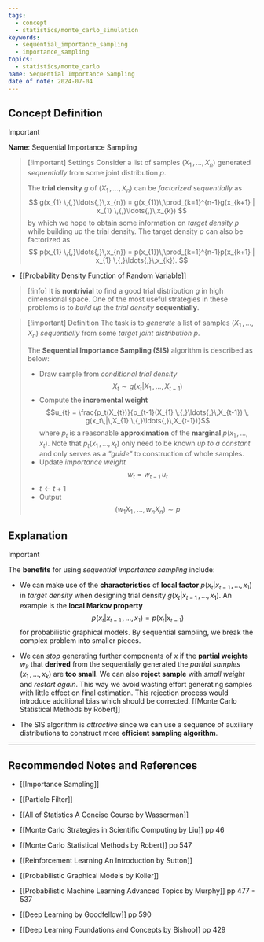 ```yaml
---
tags:
  - concept
  - statistics/monte_carlo_simulation
keywords:
  - sequential_importance_sampling
  - importance_sampling
topics:
  - statistics/monte_carlo
name: Sequential Importance Sampling
date of note: 2024-07-04
---
```


## Concept Definition

>[!important]
>**Name**: Sequential Importance Sampling

>[!important] Settings
>Consider a list of samples $(X_{1} \,{,}\ldots{,}\,X_{n})$ generated *sequentially* from some joint distribution $p$. 
>
>The **trial density** $g$ of $(X_{1} \,{,}\ldots{,}\,X_{n})$ can be *factorized sequentially* as
>$$
>g(x_{1} \,{,}\ldots{,}\,x_{n}) = g(x_{1})\,\prod_{k=1}^{n-1}g(x_{k+1} | x_{1} \,{,}\ldots{,}\,x_{k})
>$$
>by which we hope to obtain some information on *target density* $p$ while building up the trial density. The target density $p$ can also be factorized as
>$$
>p(x_{1} \,{,}\ldots{,}\,x_{n}) = p(x_{1})\,\prod_{k=1}^{n-1}p(x_{k+1} | x_{1} \,{,}\ldots{,}\,x_{k}).
>$$

- [[Probability Density Function of Random Variable]]

>[!info]
>It is **nontrivial** to find a good trial distribution $g$ in high dimensional space. One of the most useful strategies in these problems is to *build up* the *trial density* **sequentially**.


>[!important] Definition
>The task is to *generate* a list of samples $(X_{1} \,{,}\ldots{,}\,X_{n})$ *sequentially* from some *target joint distribution* $p$. 
>
>The **Sequential Importance Sampling (SIS)** algorithm is described as below:
>- Draw sample from *conditional trial density* $$X_{t} \sim g(x_{t}| X_{1} \,{,}\ldots{,}\,X_{t-1})$$
>- Compute the **incremental weight** $$u_{t} = \frac{p_t(X_{t})}{p_{t-1}(X_{1} \,{,}\ldots{,}\,X_{t-1}) \, g(x_t\,|\,X_{1} \,{,}\ldots{,}\,X_{t-1})}$$ where $p_{t}$ is a reasonable **approximation** of the **marginal** $p(x_{1} \,{,}\ldots{,}\,x_{t}).$ Note that $p_t(x_{1} \,{,}\ldots{,}\,x_{t})$ only need to be known *up to a constant* and only serves as a *"guide"* to construction of whole samples. 
>- Update *importance weight* $$w_{t} = w_{t-1}\,u_{t}$$
>- $t \leftarrow t+1$
>- Output $$(w_{1}X_{1} \,{,}\ldots{,}\, w_{n}X_{n}) \sim p$$


## Explanation

>[!important]
>The **benefits** for using *sequential importance sampling* include:
> 
>- We can make use of the **characteristics** of **local factor** $p(x_{t}| x_{t-1} \,{,}\ldots{,}\, x_{1})$ in *target density* when designing trial density $g(x_{t}| x_{t-1} \,{,}\ldots{,}\, x_{1})$. An example is the **local Markov property** $$p(x_{t}| x_{t-1} \,{,}\ldots{,}\, x_{1}) = p(x_{t}|x_{t-1})$$ for probabilistic graphical models. By sequential sampling, we break the complex problem into smaller pieces.
> 
>- We can *stop* generating further components of $x$ if the **partial weights** $w_{k}$ that **derived** from the sequentially generated the *partial samples* $(x_{1} \,{,}\ldots{,}\, x_{k})$ are **too small**. We can also **reject sample** with *small weight* and *restart again*. This way we avoid wasting effort generating samples with little  effect on final estimation. This rejection process would introduce additional bias which should be corrected. [[Monte Carlo Statistical Methods by Robert]]
> 
>- The SIS algorithm is *attractive* since we can use a sequence of auxiliary distributions to construct more **efficient sampling algorithm**.
>





-----------
##  Recommended Notes and References

- [[Importance Sampling]]

- [[Particle Filter]]

- [[All of Statistics A Concise Course by Wasserman]]
- [[Monte Carlo Strategies in Scientific Computing by Liu]] pp 46
- [[Monte Carlo Statistical Methods by Robert]] pp 547

- [[Reinforcement Learning An Introduction by Sutton]]

- [[Probabilistic Graphical Models by Koller]]
- [[Probabilistic Machine Learning Advanced Topics by Murphy]] pp 477 - 537
- [[Deep Learning by Goodfellow]] pp 590
- [[Deep Learning Foundations and Concepts by Bishop]] pp 429
